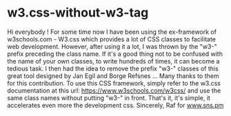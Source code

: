 # w3.css-without-w3-tag

Hi everybody !
For some time now I have been using the ex-framework of w3schools.com - W3.css which provides a lot of CSS classes to facilitate web development. 
However, after using it a lot, I was thrown by the "w3-" prefix preceding the class name. If it's a good thing not to be confused with the name of your own classes, to write hundreds of times, it can become a tedious task. I then had the idea to remove the prefix "w3-" classes of this great tool designed by Jan Egil and Borge Refsnes ... Many thanks to them for this contribution. To use this CSS framework, simply refer to the w3.css documentation at this url: https://www.w3schools.com/w3css/
and use the same class names without putting "w3-" in front. That's it, it's simple, it accelerates even more the development css. Sincerely, Raf for www.sns.pm
